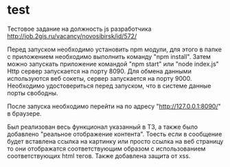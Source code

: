 # test

Тестовое задание на должность js разработчика http://job.2gis.ru/vacancy/novosibirsk/id/572/

Перед запуском необходимо установить npm модули,
для этого в папке с приложением необходимо выполнить команду "npm install".
Затем можно запускать приложение командой "npm start" или "node index.js"
Http сервер запускается на порту 8090.
Для обмена данными используются веб сокеты, сервер запускается на порту 9000.
Необходимо удостовериться перед запуском, что в системе данные порты свободны.

После запуска необходимо перейти на по адресу "http://127.0.0.1:8090/" в браузере.

Был реализован весь функционал указанный в ТЗ, а также было добавлено
"реальное отображение контента". Тоесть если в сообщение будет вставлена ссылка на картинку
или просто ссылка на веб страницу то они отображатся соответствующим образом с использованием
соответствующих html тегов. Также добавлена защита от xss.
